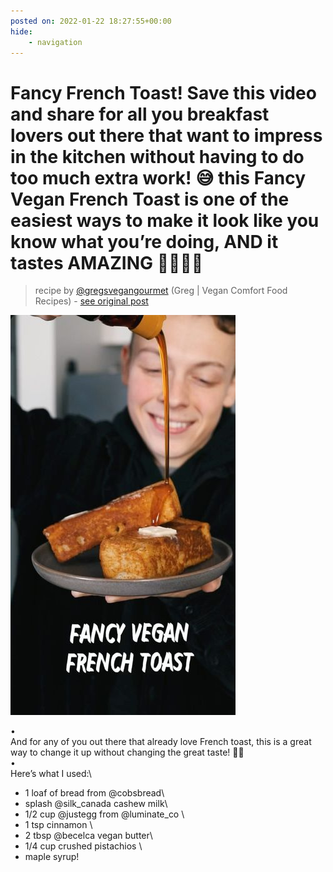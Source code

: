 ```yaml
---
posted on: 2022-01-22 18:27:55+00:00
hide:
    - navigation
---
```


# Fancy French Toast! Save this video and share for all you breakfast lovers out there that want to impress in the kitchen without having to do too much extra work! 😅 this Fancy Vegan French Toast is one of the easiest ways to make it look like you know what you’re doing, AND it tastes AMAZING 🥵💥🔥🌱 

> recipe by [@gregsvegangourmet](https://www.instagram.com/gregsvegangourmet/) 
(Greg | Vegan Comfort Food Recipes) - [see original post](https://instagram.com/p/CZCtXv-sdTx)

![](../img/gregsvegangourmet_22-01-2022_1801.png)

•\
And for any of you out there that already love French toast, this is a great way to change it up without changing the great taste! 🍞🔥\
•\
Here’s what I used:\
- 1 loaf of bread from @cobsbread\
- splash @silk_canada cashew milk\
- 1/2 cup @justegg from @luminate_co \
-  1 tsp cinnamon \
- 2 tbsp @becelca vegan butter\
- 1/4 cup crushed pistachios \
- maple syrup! 